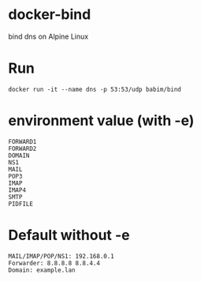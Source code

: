 # docker-bind
bind dns on Alpine Linux

# Run
```
docker run -it --name dns -p 53:53/udp babim/bind
```

# environment value (with -e)
```
FORWARD1
FORWARD2
DOMAIN
NS1
MAIL
POP3
IMAP
IMAP4
SMTP
PIDFILE
```

# Default without -e
```
MAIL/IMAP/POP/NS1: 192.168.0.1
Forwarder: 8.8.8.8 8.8.4.4
Domain: example.lan
```
